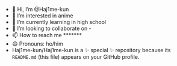 - 👋 Hi, I’m @Haj1me-kun
- 👀 I’m interested in anime
- 🌱 I’m currently learning in high school 
- 💞️ I’m looking to collaborate on -
- 📫 How to reach me *******
- 😄 Pronouns: he/him
- Haj1me-kun/Haj1me-kun is a ✨ special ✨ repository because its `README.md` (this file) appears on your GitHub profile.
